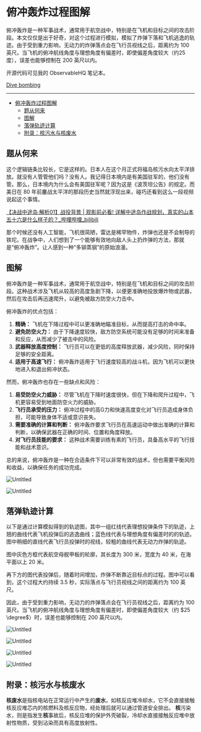 # 俯冲轰炸过程图解

俯冲轰炸是一种军事战术，通常用于航空战中，特别是在飞机和目标之间的攻击阶段。本文仅仅是出于好奇，对这个过程进行模拟，模拟了炸弹下落和飞机逃逸的轨迹。由于受到重力影响，无动力的炸弹落点会在飞行员视线之后，距离约为 100 英尺。当飞机的俯冲航线角度与理想角度有偏差时，即使偏差角度较大（约25度），误差也能够控制在 200 英尺以内。

开源代码可见我的 ObservableHQ 笔记本。

[Dive bombing](https://observablehq.com/@listenzcc/dive-bombing)

---
- [俯冲轰炸过程图解](#俯冲轰炸过程图解)
  - [题从何来](#题从何来)
  - [图解](#图解)
  - [落弹轨迹计算](#落弹轨迹计算)
  - [附录：核污水与核废水](#附录核污水与核废水)


## 题从何来

这个逻辑链条比较长，它是这样的。日本人在这个月正式将福岛核污水向太平洋排放。就没有人管管他们吗？没有人。我记得日本境内是有美国驻军的，他们没有管。那么，日本境内为什么会有美国驻军呢？因为这是《波茨坦公告》的规定。而美日在 80 年前鏖战太平洋的那段历史当然就浮现出来，碰巧还看到这么一段视频说起这个事情。

[【决战中途岛·解析01】战役背景 | 观影前必看! 详解中途岛作战规划，真实的山本五十六是什么样子的？_哔哩哔哩_bilibili](https://www.bilibili.com/video/BV1eB4y1Y7Wp/?buvid=Z349FB399ADF62FB4D79A8BBD59620C9E5BB&is_story_h5=false&mid=zwMeV0lDHLLVmxJBnLnztA==&p=1&plat_id=106&share_from=ugc&share_medium=iphone&share_plat=ios&share_session_id=8189D407-DFDE-44C7-B216-5DBD9E20C34A&share_source=WEIXIN&share_tag=s_i&timestamp=1693388598&unique_k=6Gzg1F0&up_id=450057491)

那个时候还没有人工智能，飞机很简陋，雷达是稀罕物件，炸弹也还是不会制导的铁坨。在战争中，人们想到了一个能够有效地向敌人头上扔炸弹的方法，那就是“俯冲轰炸”。让人感到一种“多铆蒸钢”的原始浪漫。

## 图解

俯冲轰炸是一种军事战术，通常用于航空战中，特别是在飞机和目标之间的攻击阶段。这种战术涉及飞机从较高的高度急剧下降，以便更准确地投放爆炸物或武器，然后在攻击后再迅速爬升，以避免被敌方防空火力击中。

俯冲轰炸的优点包括：

1. **精确：** 飞机在下降过程中可以更准确地瞄准目标，从而提高打击的命中率。
2. **避免防空火力：** 由于下降速度较快，敌方防空系统可能没有足够的时间来准备和反应，从而减少了被击中的风险。
3. **武器释放高度控制：** 飞行员可以在更低的高度释放武器，减少风险，同时保持足够的安全距离。
4. **适用于高速飞行：** 俯冲轰炸适用于飞行速度较高的战斗机，因为飞机可以更快地进入和退出俯冲状态。

然而，俯冲轰炸也存在一些缺点和风险：

1. **易受防空火力威胁：** 尽管飞机在下降时速度很快，但在下降和爬升过程中，飞机更容易受到地面防空火力的威胁。
2. **飞行员承受的压力：** 俯冲过程中的高G力和快速高度变化对飞行员造成身体负担，可能导致身体不适或意识丧失。
3. **需要准确的计算和判断：** 俯冲轰炸要求飞行员在高速运动中做出准确的计算和判断，以确保武器在正确的时间、位置和角度释放。
4. **对飞行员技能的要求：** 这种战术需要训练有素的飞行员，具备高水平的飞行技能和战术意识。

总的来说，俯冲轰炸是一种在合适条件下可以非常有效的战术，但也需要平衡风险和收益，以确保任务的成功完成。

![Untitled](%E4%BF%AF%E5%86%B2%E8%BD%B0%E7%82%B8%2047ed4484ffe34326873686ddad3f9245/Untitled.png)

![Untitled](%E4%BF%AF%E5%86%B2%E8%BD%B0%E7%82%B8%2047ed4484ffe34326873686ddad3f9245/Untitled%201.png)

## 落弹轨迹计算

以下是通过计算模拟得到的轨迹图，其中一组红线代表理想投弹条件下的轨迹，上翘的曲线代表飞机投弹后的逃逸曲线；蓝色线代表与理想角度有偏差时的的轨迹。图中稍细的直线代表飞行员投弹时的视线，较粗的曲线代表无动力炸弹的轨迹。

图中灰色方框代表航空母舰甲板的轮廓，其长度为 $300$  米，宽度为 $40$  米，在海平面以上 $20$  米。

再下方的图代表投弹后，随着时间增加，炸弹不断靠近目标点的过程。图中可以看到，这个过程大约持续 $3.5$ 秒，实际落点与飞行员视线之间的距离约为 $100$  英尺。

因此，由于受到重力影响，无动力的炸弹落点会在飞行员视线之后，距离约为 $100$  英尺。当飞机的俯冲航线角度与理想角度有偏差时，即使偏差角度较大（约 $25 \degree$）时，误差也能够控制在 $200$ 英尺以内。

![Untitled](%E4%BF%AF%E5%86%B2%E8%BD%B0%E7%82%B8%2047ed4484ffe34326873686ddad3f9245/Untitled%202.png)

![Untitled](%E4%BF%AF%E5%86%B2%E8%BD%B0%E7%82%B8%2047ed4484ffe34326873686ddad3f9245/Untitled%203.png)

![Untitled](%E4%BF%AF%E5%86%B2%E8%BD%B0%E7%82%B8%2047ed4484ffe34326873686ddad3f9245/Untitled%204.png)

![Untitled](%E4%BF%AF%E5%86%B2%E8%BD%B0%E7%82%B8%2047ed4484ffe34326873686ddad3f9245/Untitled%205.png)

## 附录：核污水与核废水

**核废水**是指核电站在正常运行中产生的**废水**，如核反应堆冷却水，它不会直接接触核反应堆芯内的核燃料及核反应物，经处理后就可以通过管道安全排出。 **核**污染水，则是指发生**核**事故后，核反应堆的保护外壳破裂，冷却水直接接触反应堆中放射性物质，受到沾染而具有高度放射性。